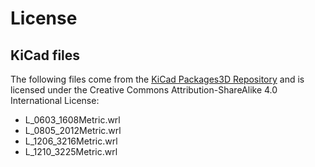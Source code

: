 # License

## KiCad files

The following files come from the [KiCad Packages3D Repository](https://gitlab.com/kicad/libraries/kicad-packages3D) and is licensed under the Creative Commons Attribution-ShareAlike 4.0 International License:

* L_0603_1608Metric.wrl
* L_0805_2012Metric.wrl
* L_1206_3216Metric.wrl
* L_1210_3225Metric.wrl

